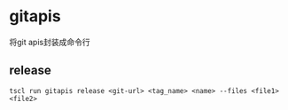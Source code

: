 # gitapis
将git apis封装成命令行
## release
```
tscl run gitapis release <git-url> <tag_name> <name> --files <file1> <file2>
```